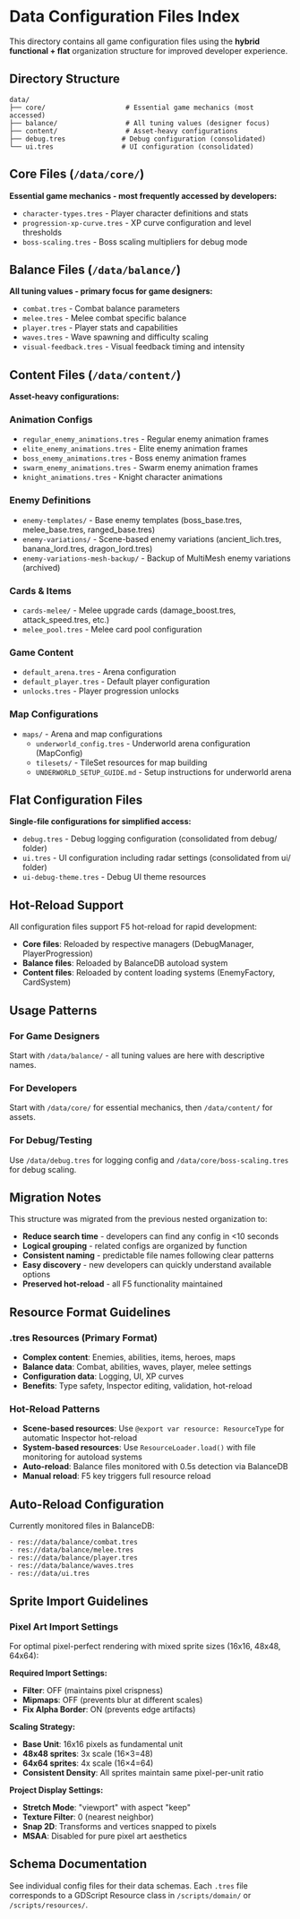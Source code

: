 # Data Configuration Files Index

This directory contains all game configuration files using the **hybrid functional + flat** organization structure for improved developer experience.

## Directory Structure

```
data/
├── core/                    # Essential game mechanics (most accessed)
├── balance/                 # All tuning values (designer focus)  
├── content/                 # Asset-heavy configurations
├── debug.tres              # Debug configuration (consolidated)
└── ui.tres                 # UI configuration (consolidated)
```

## Core Files (`/data/core/`)

**Essential game mechanics - most frequently accessed by developers:**

- `character-types.tres` - Player character definitions and stats
- `progression-xp-curve.tres` - XP curve configuration and level thresholds
- `boss-scaling.tres` - Boss scaling multipliers for debug mode

## Balance Files (`/data/balance/`)

**All tuning values - primary focus for game designers:**

- `combat.tres` - Combat balance parameters
- `melee.tres` - Melee combat specific balance
- `player.tres` - Player stats and capabilities
- `waves.tres` - Wave spawning and difficulty scaling
- `visual-feedback.tres` - Visual feedback timing and intensity

## Content Files (`/data/content/`)

**Asset-heavy configurations:**

### Animation Configs
- `regular_enemy_animations.tres` - Regular enemy animation frames
- `elite_enemy_animations.tres` - Elite enemy animation frames
- `boss_enemy_animations.tres` - Boss enemy animation frames
- `swarm_enemy_animations.tres` - Swarm enemy animation frames
- `knight_animations.tres` - Knight character animations

### Enemy Definitions
- `enemy-templates/` - Base enemy templates (boss_base.tres, melee_base.tres, ranged_base.tres)
- `enemy-variations/` - Scene-based enemy variations (ancient_lich.tres, banana_lord.tres, dragon_lord.tres)
- `enemy-variations-mesh-backup/` - Backup of MultiMesh enemy variations (archived)

### Cards & Items
- `cards-melee/` - Melee upgrade cards (damage_boost.tres, attack_speed.tres, etc.)
- `melee_pool.tres` - Melee card pool configuration

### Game Content
- `default_arena.tres` - Arena configuration
- `default_player.tres` - Default player configuration  
- `unlocks.tres` - Player progression unlocks

### Map Configurations
- `maps/` - Arena and map configurations
  - `underworld_config.tres` - Underworld arena configuration (MapConfig)
  - `tilesets/` - TileSet resources for map building
  - `UNDERWORLD_SETUP_GUIDE.md` - Setup instructions for underworld arena

## Flat Configuration Files

**Single-file configurations for simplified access:**

- `debug.tres` - Debug logging configuration (consolidated from debug/ folder)
- `ui.tres` - UI configuration including radar settings (consolidated from ui/ folder)
- `ui-debug-theme.tres` - Debug UI theme resources

## Hot-Reload Support

All configuration files support F5 hot-reload for rapid development:

- **Core files**: Reloaded by respective managers (DebugManager, PlayerProgression)
- **Balance files**: Reloaded by BalanceDB autoload system
- **Content files**: Reloaded by content loading systems (EnemyFactory, CardSystem)

## Usage Patterns

### For Game Designers
Start with `/data/balance/` - all tuning values are here with descriptive names.

### For Developers  
Start with `/data/core/` for essential mechanics, then `/data/content/` for assets.

### For Debug/Testing
Use `/data/debug.tres` for logging config and `/data/core/boss-scaling.tres` for debug scaling.

## Migration Notes

This structure was migrated from the previous nested organization to:
- **Reduce search time** - developers can find any config in <10 seconds
- **Logical grouping** - related configs are organized by function
- **Consistent naming** - predictable file names following clear patterns
- **Easy discovery** - new developers can quickly understand available options
- **Preserved hot-reload** - all F5 functionality maintained

## Resource Format Guidelines

### .tres Resources (Primary Format)
- **Complex content**: Enemies, abilities, items, heroes, maps
- **Balance data**: Combat, abilities, waves, player, melee settings  
- **Configuration data**: Logging, UI, XP curves
- **Benefits**: Type safety, Inspector editing, validation, hot-reload

### Hot-Reload Patterns
- **Scene-based resources**: Use `@export var resource: ResourceType` for automatic Inspector hot-reload
- **System-based resources**: Use `ResourceLoader.load()` with file monitoring for autoload systems
- **Auto-reload**: Balance files monitored with 0.5s detection via BalanceDB
- **Manual reload**: F5 key triggers full resource reload

## Auto-Reload Configuration

Currently monitored files in BalanceDB:
```gdscript
- res://data/balance/combat.tres
- res://data/balance/melee.tres
- res://data/balance/player.tres
- res://data/balance/waves.tres
- res://data/ui.tres
```

## Sprite Import Guidelines

### Pixel Art Import Settings
For optimal pixel-perfect rendering with mixed sprite sizes (16x16, 48x48, 64x64):

**Required Import Settings:**
- **Filter**: OFF (maintains pixel crispness)
- **Mipmaps**: OFF (prevents blur at different scales)
- **Fix Alpha Border**: ON (prevents edge artifacts)

**Scaling Strategy:**
- **Base Unit**: 16x16 pixels as fundamental unit
- **48x48 sprites**: 3x scale (16×3=48)
- **64x64 sprites**: 4x scale (16×4=64)
- **Consistent Density**: All sprites maintain same pixel-per-unit ratio

**Project Display Settings:**
- **Stretch Mode**: "viewport" with aspect "keep"
- **Texture Filter**: 0 (nearest neighbor)
- **Snap 2D**: Transforms and vertices snapped to pixels
- **MSAA**: Disabled for pure pixel art aesthetics

## Schema Documentation

See individual config files for their data schemas. Each `.tres` file corresponds to a GDScript Resource class in `/scripts/domain/` or `/scripts/resources/`.
